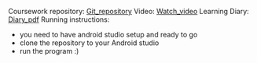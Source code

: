Coursework repository: [Git_repository](https://github.com/RikhardBadorek/Software-Development-Skills-Mobile-CourseWork)
Video: [Watch_video](https://lut-my.sharepoint.com/:v:/g/personal/rikhard_badorek_student_lut_fi/EQjCX7CbMpdDm914Ft3nFIYBc7wSNT4Kqd35hadI1jaxzQ?nav=eyJyZWZlcnJhbEluZm8iOnsicmVmZXJyYWxBcHAiOiJPbmVEcml2ZUZvckJ1c2luZXNzIiwicmVmZXJyYWxBcHBQbGF0Zm9ybSI6IldlYiIsInJlZmVycmFsTW9kZSI6InZpZXciLCJyZWZlcnJhbFZpZXciOiJNeUZpbGVzTGlua0NvcHkifX0&e=XwMtYS)
Learning Diary: [Diary_pdf](https://lut-my.sharepoint.com/:b:/g/personal/rikhard_badorek_student_lut_fi/EYMTYBo8LztEk8Q_mtZrwb4B8elzd7dqI2ayYxh-bgmyCA?e=PNBvHV)
Running instructions:
- you need to have android studio setup and ready to go
- clone the repository to your Android studio
- run the program :)
